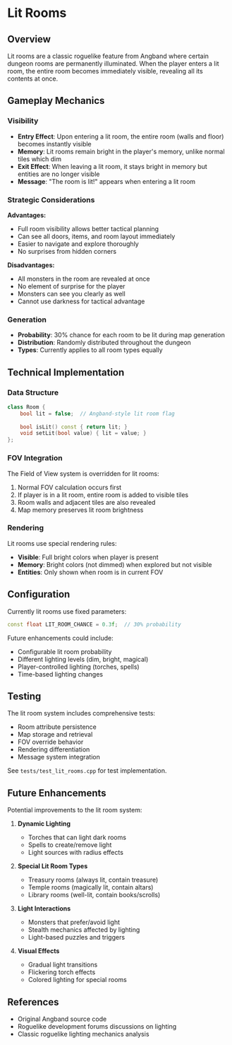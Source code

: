 # Lit Rooms

## Overview

Lit rooms are a classic roguelike feature from Angband where certain dungeon rooms are permanently illuminated. When the player enters a lit room, the entire room becomes immediately visible, revealing all its contents at once.

## Gameplay Mechanics

### Visibility

- **Entry Effect**: Upon entering a lit room, the entire room (walls and floor) becomes instantly visible
- **Memory**: Lit rooms remain bright in the player's memory, unlike normal tiles which dim
- **Exit Effect**: When leaving a lit room, it stays bright in memory but entities are no longer visible
- **Message**: "The room is lit!" appears when entering a lit room

### Strategic Considerations

**Advantages:**
- Full room visibility allows better tactical planning
- Can see all doors, items, and room layout immediately
- Easier to navigate and explore thoroughly
- No surprises from hidden corners

**Disadvantages:**
- All monsters in the room are revealed at once
- No element of surprise for the player
- Monsters can see you clearly as well
- Cannot use darkness for tactical advantage

### Generation

- **Probability**: 30% chance for each room to be lit during map generation
- **Distribution**: Randomly distributed throughout the dungeon
- **Types**: Currently applies to all room types equally

## Technical Implementation

### Data Structure

```cpp
class Room {
    bool lit = false;  // Angband-style lit room flag
    
    bool isLit() const { return lit; }
    void setLit(bool value) { lit = value; }
};
```

### FOV Integration

The Field of View system is overridden for lit rooms:

1. Normal FOV calculation occurs first
2. If player is in a lit room, entire room is added to visible tiles
3. Room walls and adjacent tiles are also revealed
4. Map memory preserves lit room brightness

### Rendering

Lit rooms use special rendering rules:

- **Visible**: Full bright colors when player is present
- **Memory**: Bright colors (not dimmed) when explored but not visible
- **Entities**: Only shown when room is in current FOV

## Configuration

Currently lit rooms use fixed parameters:

```cpp
const float LIT_ROOM_CHANCE = 0.3f;  // 30% probability
```

Future enhancements could include:
- Configurable lit room probability
- Different lighting levels (dim, bright, magical)
- Player-controlled lighting (torches, spells)
- Time-based lighting changes

## Testing

The lit room system includes comprehensive tests:

- Room attribute persistence
- Map storage and retrieval
- FOV override behavior  
- Rendering differentiation
- Message system integration

See `tests/test_lit_rooms.cpp` for test implementation.

## Future Enhancements

Potential improvements to the lit room system:

1. **Dynamic Lighting**
   - Torches that can light dark rooms
   - Spells to create/remove light
   - Light sources with radius effects

2. **Special Lit Room Types**
   - Treasury rooms (always lit, contain treasure)
   - Temple rooms (magically lit, contain altars)
   - Library rooms (well-lit, contain books/scrolls)

3. **Light Interactions**
   - Monsters that prefer/avoid light
   - Stealth mechanics affected by lighting
   - Light-based puzzles and triggers

4. **Visual Effects**
   - Gradual light transitions
   - Flickering torch effects
   - Colored lighting for special rooms

## References

- Original Angband source code
- Roguelike development forums discussions on lighting
- Classic roguelike lighting mechanics analysis